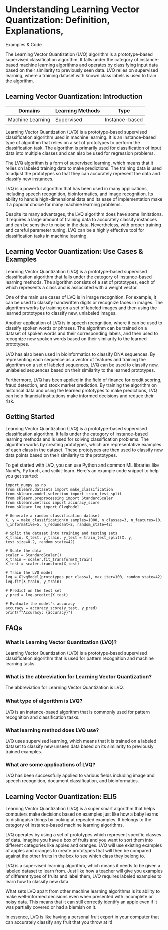 # Understanding Learning Vector Quantization: Definition, Explanations,
Examples & Code

The Learning Vector Quantization (LVQ) algorithm is a prototype-based
supervised classification algorithm. It falls under the category of instance-
based machine learning algorithms and operates by classifying input data based
on their similarity to previously seen data. LVQ relies on supervised
learning, where a training dataset with known class labels is used to train
the algorithm.

## Learning Vector Quantization: Introduction

Domains | Learning Methods | Type  
---|---|---  
Machine Learning | Supervised | Instance-based  
  
Learning Vector Quantization (LVQ) is a prototype-based supervised
classification algorithm used in machine learning. It is an instance-based
type of algorithm that relies on a set of prototypes to perform the
classification task. The algorithm is primarily used for classification of
input data into multiple classes and can also be used for regression problems.

The LVQ algorithm is a form of supervised learning, which means that it relies
on labeled training data to make predictions. The training data is used to
adjust the prototypes so that they can accurately represent the data and
classify new instances.

LVQ is a powerful algorithm that has been used in many applications, including
speech recognition, bioinformatics, and image recognition. Its ability to
handle high-dimensional data and its ease of implementation make it a popular
choice for many machine learning problems.

Despite its many advantages, the LVQ algorithm does have some limitations. It
requires a large amount of training data to accurately classify instances and
can be sensitive to noise in the data. Nevertheless, with proper training and
careful parameter tuning, LVQ can be a highly effective tool for
classification tasks in machine learning.

## Learning Vector Quantization: Use Cases & Examples

Learning Vector Quantization (LVQ) is a prototype-based supervised
classification algorithm that falls under the category of instance-based
learning methods. The algorithm consists of a set of prototypes, each of which
represents a class and is associated with a weight vector.

One of the main use cases of LVQ is in image recognition. For example, it can
be used to classify handwritten digits or recognize faces in images. The
algorithm works by training on a set of labeled images and then using the
learned prototypes to classify new, unlabeled images.

Another application of LVQ is in speech recognition, where it can be used to
classify spoken words or phrases. The algorithm can be trained on a dataset of
spoken words and their corresponding labels, and then used to recognize new
spoken words based on their similarity to the learned prototypes.

LVQ has also been used in bioinformatics to classify DNA sequences. By
representing each sequence as a vector of features and training the algorithm
on a set of labeled sequences, LVQ can be used to classify new, unlabeled
sequences based on their similarity to the learned prototypes.

Furthermore, LVQ has been applied in the field of finance for credit scoring,
fraud detection, and stock market prediction. By training the algorithm on
historical data and using the learned prototypes to make predictions, LVQ can
help financial institutions make informed decisions and reduce their risk.

## Getting Started

Learning Vector Quantization (LVQ) is a prototype-based supervised
classification algorithm. It falls under the category of instance-based
learning methods and is used for solving classification problems. The
algorithm works by creating prototypes, which are representative examples of
each class in the dataset. These prototypes are then used to classify new data
points based on their similarity to the prototypes.

To get started with LVQ, you can use Python and common ML libraries like
NumPy, PyTorch, and scikit-learn. Here's an example code snippet to help you
get started:

    
    
    
    import numpy as np
    from sklearn.datasets import make_classification
    from sklearn.model_selection import train_test_split
    from sklearn.preprocessing import StandardScaler
    from sklearn.metrics import accuracy_score
    from sklearn_lvq import GlvqModel
    
    # Generate a random classification dataset
    X, y = make_classification(n_samples=1000, n_classes=3, n_features=10, n_informative=5, n_redundant=2, random_state=42)
    
    # Split the dataset into training and testing sets
    X_train, X_test, y_train, y_test = train_test_split(X, y, test_size=0.2, random_state=42)
    
    # Scale the data
    scaler = StandardScaler()
    X_train = scaler.fit_transform(X_train)
    X_test = scaler.transform(X_test)
    
    # Train the LVQ model
    lvq = GlvqModel(prototypes_per_class=1, max_iter=100, random_state=42)
    lvq.fit(X_train, y_train)
    
    # Predict on the test set
    y_pred = lvq.predict(X_test)
    
    # Evaluate the model's accuracy
    accuracy = accuracy_score(y_test, y_pred)
    print(f"Accuracy: {accuracy}")
    
    

## FAQs

### What is Learning Vector Quantization (LVQ)?

Learning Vector Quantization (LVQ) is a prototype-based supervised
classification algorithm that is used for pattern recognition and machine
learning tasks.

### What is the abbreviation for Learning Vector Quantization?

The abbreviation for Learning Vector Quantization is LVQ.

### What type of algorithm is LVQ?

LVQ is an instance-based algorithm that is commonly used for pattern
recognition and classification tasks.

### What learning method does LVQ use?

LVQ uses supervised learning, which means that it is trained on a labeled
dataset to classify new unseen data based on its similarity to previously
trained examples.

### What are some applications of LVQ?

LVQ has been successfully applied to various fields including image and speech
recognition, document classification, and bioinformatics.

## Learning Vector Quantization: ELI5

Learning Vector Quantization (LVQ) is a super smart algorithm that helps
computers make decisions based on examples just like how a baby learns to
distinguish things by looking at repeated examples. It belongs to the category
of instance-based machine learning algorithms.

LVQ operates by using a set of prototypes which represent specific classes of
data. Imagine you have a box of fruits and you want to sort them into
different categories like apples and oranges. LVQ will use existing examples
of apples and oranges to create prototypes that will then be compared against
the other fruits in the box to see which class they belong to.

LVQ is a supervised learning algorithm, which means it needs to be given a
labeled dataset to learn from. Just like how a teacher will give you examples
of different types of fruits and label them, LVQ requires labeled examples to
learn how to classify new data.

What sets LVQ apart from other machine learning algorithms is its ability to
make well-informed decisions even when presented with incomplete or noisy
data. This means that it can still correctly identify an apple even if it was
partially covered or had a blemish on it.

In essence, LVQ is like having a personal fruit expert in your computer that
can accurately classify any fruit that you throw at it!